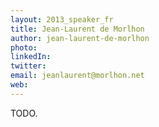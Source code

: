 ```yaml
---
layout: 2013_speaker_fr
title: Jean-Laurent de Morlhon
author: jean-laurent-de-morlhon
photo:
linkedIn:
twitter:
email: jeanlaurent@morlhon.net
web:
---
```


TODO.